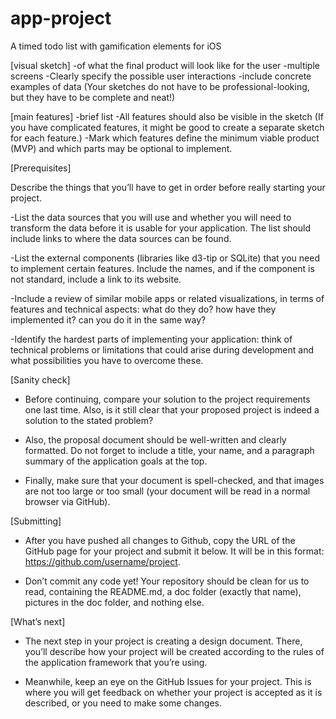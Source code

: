 # app-project
A timed todo list with gamification elements for iOS

[visual sketch]
-of what the final product will look like for the user
-multiple screens
-Clearly specify the possible user interactions
-include concrete examples of data
(Your sketches do not have to be professional-looking, but they have to be complete and neat!)

[main features]
-brief list
-All features should also be visible in the sketch
(If you have complicated features, it might be good to create a separate sketch for each feature.)
-Mark which features define the minimum viable product (MVP) and which parts may be optional to implement.

[Prerequisites]

Describe the things that you’ll have to get in order before really starting your project.

-List the data sources that you will use and whether you will need to transform the data before it is usable for your application. The list should include links to where the data sources can be found.

-List the external components (libraries like d3-tip or SQLite) that you need to implement certain features. Include the names, and if the component is not standard, include a link to its website.

-Include a review of similar mobile apps or related visualizations, in terms of features and technical aspects: what do they do? how have they implemented it? can you do it in the same way?

-Identify the hardest parts of implementing your application: think of technical problems or limitations that could arise during development and what possibilities you have to overcome these.

[Sanity check]

- Before continuing, compare your solution to the project requirements one last time. Also, is it still clear that your proposed project is indeed a solution to the stated problem?

- Also, the proposal document should be well-written and clearly formatted. Do not forget to include a title, your name, and a paragraph summary of the application goals at the top.

- Finally, make sure that your document is spell-checked, and that images are not too large or too small (your document will be read in a normal browser via GitHub).

[Submitting]

- After you have pushed all changes to Github, copy the URL of the GitHub page for your project and submit it below. It will be in this format: https://github.com/username/project.

- Don’t commit any code yet! Your repository should be clean for us to read, containing the README.md, a doc folder (exactly that name), pictures in the doc folder, and nothing else.

[What’s next]

- The next step in your project is creating a design document. There, you’ll describe how your project will be created according to the rules of the application framework that you’re using.

- Meanwhile, keep an eye on the GitHub Issues for your project. This is where you will get feedback on whether your project is accepted as it is described, or you need to make some changes.



